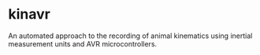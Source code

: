 kinavr
=======================================================================================

An automated approach to the recording of animal kinematics using inertial measurement units and AVR microcontrollers.
